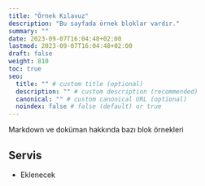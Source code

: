 ```yaml
---
title: "Örnek Kılavuz"
description: "Bu sayfada örnek bloklar vardır."
summary: ""
date: 2023-09-07T16:04:48+02:00
lastmod: 2023-09-07T16:04:48+02:00
draft: false
weight: 810
toc: true
seo:
  title: "" # custom title (optional)
  description: "" # custom description (recommended)
  canonical: "" # custom canonical URL (optional)
  noindex: false # false (default) or true
---
```


Markdown ve doküman hakkında bazı blok örnekleri

## Servis

- Eklenecek
